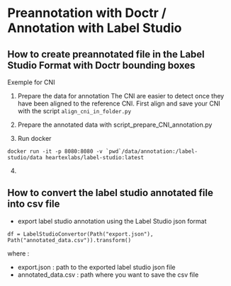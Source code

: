 # Preannotation with Doctr / Annotation with Label Studio 

## How to create preannotated file in the Label Studio Format with Doctr bounding boxes

Exemple for CNI
1. Prepare the data for annotation
The CNI are easier to detect once they have been aligned to the reference CNI. First align and save your CNI with the script `align_cni_in_folder.py`

2. Prepare the annotated data with script_prepare_CNI_annotation.py

3. Run docker 
```
docker run -it -p 8080:8080 -v `pwd`/data/annotation:/label-studio/data heartexlabs/label-studio:latest
```

4. 

## How to convert the label studio annotated file into csv file 

- export label studio annotation using the Label Studio json format 

`df = LabelStudioConvertor(Path("export.json"), Path("annotated_data.csv")).transform()`

where : 
- export.json : path to the exported label studio json file
- annotated_data.csv : path where you want to save the csv file 

